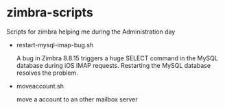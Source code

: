 # zimbra-scripts
Scripts for zimbra helping me during the Administration day

- restart-mysql-imap-bug.sh
  
  A bug in Zimbra 8.8.15 triggers a huge SELECT command in the MySQL database during iOS IMAP requests. Restarting the MySQL database resolves the problem.

- moveaccount.sh

  move a account to an other mailbox server
